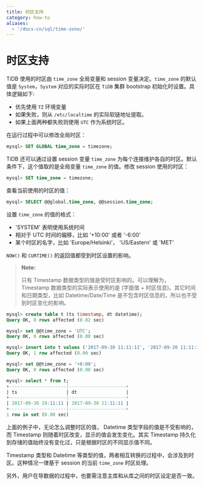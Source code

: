 ```yaml
---
title: 时区支持
category: how-to
aliases:
  - '/docs-cn/sql/time-zone/'
---
```


# 时区支持

TiDB 使用的时区由 `time_zone` 全局变量和 session 变量决定。`time_zone` 的默认值是 `System`，`System` 对应的实际时区在 `TiDB` 集群 bootstrap 初始化时设置。具体逻辑如下:

* 优先使用 `TZ` 环境变量
* 如果失败，则从 `/etc/localtime` 的实际软链地址提取。
* 如果上面两种都失败则使用 `UTC` 作为系统时区。

在运行过程中可以修改全局时区：

```sql
mysql> SET GLOBAL time_zone = timezone;
```

TiDB 还可以通过设置 session 变量 `time_zone` 为每个连接维护各自的时区。默认条件下，这个值取的是全局变量 `time_zone` 的值。修改 session 使用的时区：

```sql
mysql> SET time_zone = timezone;
```

查看当前使用的时区的值：

```sql
mysql> SELECT @@global.time_zone, @@session.time_zone;
```

设置 `time_zone` 的值的格式：

* 'SYSTEM' 表明使用系统时间
* 相对于 UTC 时间的偏移，比如 '+10:00' 或者 '-6:00'
* 某个时区的名字，比如 'Europe/Helsinki'， 'US/Eastern' 或 'MET'

`NOW()` 和 `CURTIME()` 的返回值都受到时区设置的影响。

> **Note:**
> 
> 只有 Timestamp 数据类型的值是受时区影响的。可以理解为， Timestamp 数据类型的实际表示使用的是 (字面值 + 时区信息)。其它时间和日期类型，比如 Datetime/Date/Time 是不包含时区信息的，所以也不受到时区变化的影响。

```sql
mysql> create table t (ts timestamp, dt datetime);
Query OK, 0 rows affected (0.02 sec)

mysql> set @@time_zone = 'UTC';
Query OK, 0 rows affected (0.00 sec)

mysql> insert into t values ('2017-09-30 11:11:11', '2017-09-30 11:11:11');
Query OK, 1 row affected (0.00 sec)

mysql> set @@time_zone = '+8:00';
Query OK, 0 rows affected (0.00 sec)

mysql> select * from t;
+---------------------|---------------------+
| ts                  | dt                  |
+---------------------|---------------------+
| 2017-09-30 19:11:11 | 2017-09-30 11:11:11 |
+---------------------|---------------------+
1 row in set (0.00 sec)
```

上面的例子中，无论怎么调整时区的值， Datetime 类型字段的值是不受影响的，而 Timestamp 则随着时区改变，显示的值会发生变化。其实 Timestamp 持久化到存储的值始终没有变化过，只是根据时区的不同显示值不同。

Timestamp 类型和 Datetime 等类型的值，两者相互转换的过程中，会涉及到时区。这种情况一律基于 session 的当前 `time_zone` 时区处理。

另外，用户在导数据的过程中，也要需注意主库和从库之间的时区设定是否一致。